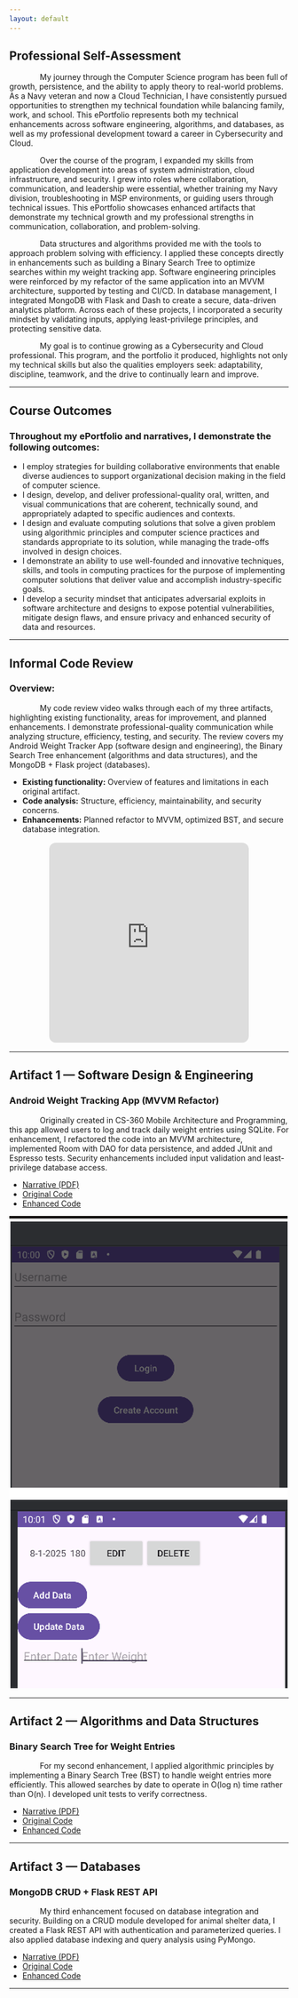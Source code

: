 ```yaml
---
layout: default
---
```


## **Professional Self-Assessment**

<p style="text-indent: 55px;">
My journey through the Computer Science program has been full of growth, persistence, and the ability to apply theory to real-world problems. As a Navy veteran and now a Cloud Technician, I have consistently pursued opportunities to strengthen my technical foundation while balancing family, work, and school. This ePortfolio represents both my technical enhancements across software engineering, algorithms, and databases, as well as my professional development toward a career in Cybersecurity and Cloud.
</p>

<p style="text-indent: 55px;">
Over the course of the program, I expanded my skills from application development into areas of system administration, cloud infrastructure, and security. I grew into roles where collaboration, communication, and leadership were essential, whether training my Navy division, troubleshooting in MSP environments, or guiding users through technical issues. This ePortfolio showcases enhanced artifacts that demonstrate my technical growth and my professional strengths in communication, collaboration, and problem-solving.
</p>

<p style="text-indent: 55px;">
Data structures and algorithms provided me with the tools to approach problem solving with efficiency. I applied these concepts directly in enhancements such as building a Binary Search Tree to optimize searches within my weight tracking app. Software engineering principles were reinforced by my refactor of the same application into an MVVM architecture, supported by testing and CI/CD. In database management, I integrated MongoDB with Flask and Dash to create a secure, data-driven analytics platform. Across each of these projects, I incorporated a security mindset by validating inputs, applying least-privilege principles, and protecting sensitive data.
</p>

<p style="text-indent: 55px;">
My goal is to continue growing as a Cybersecurity and Cloud professional. This program, and the portfolio it produced, highlights not only my technical skills but also the qualities employers seek: adaptability, discipline, teamwork, and the drive to continually learn and improve.
</p>

---

## **Course Outcomes**
### Throughout my ePortfolio and narratives, I demonstrate the following outcomes:

- I employ strategies for building collaborative environments that enable diverse audiences to support organizational decision making in the field of computer science.  
- I design, develop, and deliver professional-quality oral, written, and visual communications that are coherent, technically sound, and appropriately adapted to specific audiences and contexts.  
- I design and evaluate computing solutions that solve a given problem using algorithmic principles and computer science practices and standards appropriate to its solution, while managing the trade-offs involved in design choices.  
- I demonstrate an ability to use well-founded and innovative techniques, skills, and tools in computing practices for the purpose of implementing computer solutions that deliver value and accomplish industry-specific goals.  
- I develop a security mindset that anticipates adversarial exploits in software architecture and designs to expose potential vulnerabilities, mitigate design flaws, and ensure privacy and enhanced security of data and resources.  

---

## **Informal Code Review**
### Overview:

<p style="text-indent: 55px;">
My code review video walks through each of my three artifacts, highlighting existing functionality, areas for improvement, and planned enhancements. I demonstrate professional-quality communication while analyzing structure, efficiency, testing, and security. The review covers my Android Weight Tracker App (software design and engineering), the Binary Search Tree enhancement (algorithms and data structures), and the MongoDB + Flask project (databases).
</p>

- **Existing functionality:** Overview of features and limitations in each original artifact.  
- **Code analysis:** Structure, efficiency, maintainability, and security concerns.  
- **Enhancements:** Planned refactor to MVVM, optimized BST, and secure database integration.  

<div style="display:flex; justify-content:center; margin:1rem 0;">
  <iframe
    width="360"
    height="360"
    src="https://www.youtube.com/embed/8gCp_AcouB0"
    title="Code Review"
    frameborder="0"
    allow="accelerometer; autoplay; clipboard-write; encrypted-media; gyroscope; picture-in-picture; web-share"
    allowfullscreen
    style="border:0; border-radius:12px;"
  ></iframe>
</div>


---

## **Artifact 1 — Software Design & Engineering**
### Android Weight Tracking App (MVVM Refactor)

<p style="text-indent: 55px;">
Originally created in CS-360 Mobile Architecture and Programming, this app allowed users to log and track daily weight entries using SQLite. For enhancement, I refactored the code into an MVVM architecture, implemented Room with DAO for data persistence, and added JUnit and Espresso tests. Security enhancements included input validation and least-privilege database access.
</p>

- [Narrative (PDF)](docs/enhancementone.pdf)  
- [Original Code](original/MyApplication/MyApplication)  
- [Enhanced Code](Enhancement1)

![Screenshot of Mobile Appiclation](/Enhancement1/App.png)

---

## **Artifact 2 — Algorithms and Data Structures**
### Binary Search Tree for Weight Entries

<p style="text-indent: 55px;">
For my second enhancement, I applied algorithmic principles by implementing a Binary Search Tree (BST) to handle weight entries more efficiently. This allowed searches by date to operate in O(log n) time rather than O(n). I developed unit tests to verify correctness.
</p>

- [Narrative (PDF)](docs/enhancementtwo.pdf)  
- [Original Code](original/MyApplication/MyApplication)  
- [Enhanced Code](Enhancement2)  

---

## **Artifact 3 — Databases**
### MongoDB CRUD + Flask REST API 

<p style="text-indent: 55px;">
My third enhancement focused on database integration and security. Building on a CRUD module developed for animal shelter data, I created a Flask REST API with authentication and parameterized queries. I also applied database indexing and query analysis using PyMongo.
</p>

- [Narrative (PDF)](docs/enhancementthree.pdf)  
- [Original Code](original/Project2)  
- [Enhanced Code](Enhancement3)  


---

